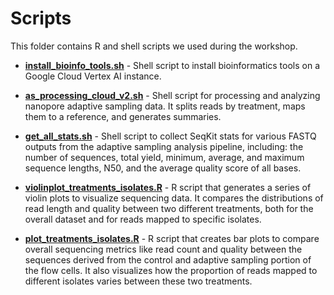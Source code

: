 # Scripts  

This folder contains R and shell scripts we used during the workshop. 

- [**install_bioinfo_tools.sh**](install_bioinfo_tools.sh) - Shell script to install bioinformatics tools on a Google Cloud Vertex AI instance.  

- [**as_processing_cloud_v2.sh**](as_processing_cloud_v2.sh) - Shell script for processing and analyzing nanopore adaptive sampling data. It splits reads by treatment, maps them to a reference, and generates summaries.  

- [**get_all_stats.sh**](get_all_stats.sh) - Shell script to collect SeqKit stats for various FASTQ outputs from the adaptive sampling analysis pipeline, including: the number of sequences, total yield, minimum, average, and maximum sequence lengths, N50, and the average quality score of all bases.  

- [**violinplot_treatments_isolates.R**](violinplot_treatments_isolates.R) - R script that generates a series of violin plots to visualize sequencing data. It compares the distributions of read length and quality between two different treatments, both for the overall dataset and for reads mapped to specific isolates.  

- [**plot_treatments_isolates.R**](plot_treatments_isolates.R) - R script that creates bar plots to compare overall sequencing metrics like read count and quality between the sequences derived from the control and adaptive sampling portion of the flow cells. It also visualizes how the proportion of reads mapped to different isolates varies between these two treatments.  


